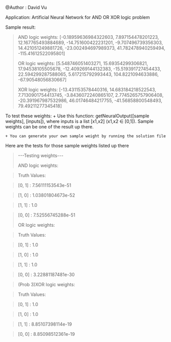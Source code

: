 @Author : David Vu

Application: Artificial Neural Network for AND OR XOR logic problem

Sample result:
> AND logic weights:  [-0.18959636984322603, 7.897154478201223, 12.167765493884689,
> -14.751600422231201, -9.707496739356303, 14.421051249881726, -23.002494697989373,
> 41.782478940259494, -115.41612522095801]
> 
> OR logic weights:  [5.548746051403271, 15.69354299306821, 17.94538105505678,
> -12.409269144132383, -15.519391727454433, 22.594299287588065, 5.617215792993443,
> 104.8221094633886, -67.90548056830667]
> 
> XOR logic weights:  [-13.431153578440316, 14.683184218522543, 7.7130901754413745, 
> -3.8436072240865107, 2.7745265757906408, -20.391967987532986, 46.01746484217755, 
> -41.56858800548493, 79.49211277345418]

To test these weights:
	+ Use this function: getNeuralOutput([sample weights], [inputs]), where inputs is a list [x1,x2] (x1,x2 ∈ [0,1]). Sample weights can be one of the result up there.
	
	+ You can generate your own sample weight by running the solution file


Here are the tests for those sample weights listed up there

> ---Testing weights---
>
> AND logic weights: 

> Truth Values:

> [0, 1] : 7.56111153543e-51

> [1, 0] : 1.03801804673e-52

> [1, 1] : 1.0

> [0, 0] : 7.52556745288e-51
>
> 
> OR logic weights: 

> Truth Values:

> [0, 1] : 1.0

> [1, 0] : 1.0

> [1, 1] : 1.0

> [0, 0] : 3.22881187481e-30
>
> 

> (Prob 3)XOR logic weights: 

> Truth Values:

> [0, 1] : 1.0

> [1, 0] : 1.0

> [1, 1] : 8.85107398114e-19

> [0, 0] : 8.85098512361e-19
